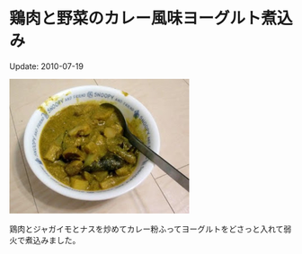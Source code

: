 # 鶏肉と野菜のカレー風味ヨーグルト煮込み

Update: 2010-07-19

![](20100719c.jpg)

鶏肉とジャガイモとナスを炒めてカレー粉ふってヨーグルトをどさっと入れて弱火で煮込みました。
